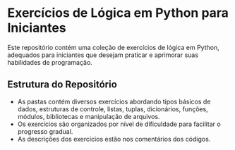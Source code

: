 # Exercícios de Lógica em Python para Iniciantes

Este repositório contém uma coleção de exercícios de lógica em Python, adequados para iniciantes que desejam praticar e aprimorar suas habilidades de programação.

## Estrutura do Repositório

- As pastas contém diversos exercícios abordando tipos básicos de dados, estruturas de controle, listas, tuplas, dicionários, funções, módulos, bibliotecas e manipulação de arquivos. 
- Os exercícios são organizados por nível de dificuldade para facilitar o progresso gradual.
- As descrições dos exercícios estão nos comentários dos códigos. 

